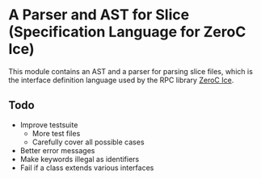# A Parser and AST for Slice (Specification Language for ZeroC Ice)

This module contains an AST and a parser for parsing slice files,
which is the interface definition language used by the RPC library
[ZeroC Ice](http://www.zeroc.com/ice.html).

## Todo

- Improve testsuite
  - More test files
  - Carefully cover all possible cases
- Better error messages
- Make keywords illegal as identifiers
- Fail if a class extends various interfaces

